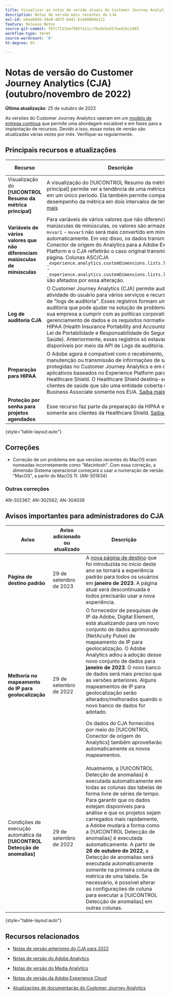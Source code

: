 ```yaml
---
title: Visualizar as notas de versão atuais do Customer Journey Analytics
description: Notas de versão mais recentes do CJA
exl-id: e8eab856-34e0-4875-b441-b1e680b9e111
feature: Release Notes
source-git-commit: fbfc7113aef8857e11ccfba5e5e557eed16c2465
workflow-type: tm+mt
source-wordcount: '0'
ht-degree: 0%

---
```


# Notas de versão do Customer Journey Analytics (CJA) (outubro/novembro de 2022)

**Última atualização**: 25 de outubro de 2022

As versões do Customer Journey Analytics operam em um [modelo de entrega contínua](releases.md) que permite uma abordagem escalável e em fases para a implantação de recursos. Devido a isso, essas notas de versão são atualizadas várias vezes por mês. Verifique-as regularmente.

## Principais recursos e atualizações

| Recurso | Descrição | [Início da implantação](/help/release-notes/releases.md) | [Disponibilidade geral](/help/release-notes/releases.md) |
| ----------- | ---------- | ----- | --- |
| Visualização do **[!UICONTROL Resumo da métrica principal]** | A visualização do [!UICONTROL Resumo da métrica principal] permite ver a tendência de uma métrica importante em um único período. Ela também permite comparar o desempenho da métrica em dois intervalos de tempo. [Saiba mais](/help/analysis-workspace/visualizations/key-metric.md) | 5 de outubro de 2022 | 19 de outubro de 2022 |
| **Variáveis de vários valores que não diferenciam maiúsculas de minúsculas** | Para variáveis de vários valores que não diferenciam maiúsculas de minúsculas, os valores são armazenados no `mvvar1` - `mvvar3` não será mais convertido em minúsculas automaticamente. Em vez disso, os dados transmitidos pelo Conector de origem do Analytics para a Adobe Experience Platform e o CJA refletirão o caso original transmitido da página. Colunas ASC/CJA `_experience.analytics.customDimensions.lists.list1.list[]` - `_experience.analytics.customDimensions.lists.list3.list[]` são afetados por essa alteração. | N/D | 24 de outubro de 2022 |
| **Log de auditoria CJA** | O Customer Journey Analytics (CJA) permite auditar a atividade do usuário para vários serviços e recursos na forma de &quot;logs de auditoria&quot;. Esses registros formam uma trilha de auditoria que pode ajudar na solução de problemas e ajudar sua empresa a cumprir com as políticas corporativas de gerenciamento de dados e os requisitos normativos, como a HIPAA (Health Insurance Portability and Accountability Act, Lei de Portabilidade e Responsabilidade do Seguro de Saúde). Anteriormente, esses registros só estavam disponíveis por meio da API de Logs de auditoria. [Saiba mais](/help/privacy/audit-log.md) | N/D | 26 de outubro de 2022 |
| **Preparação para HIPAA** | O Adobe agora é compatível com o recebimento, uso, manutenção ou transmissão de informações de saúde protegidas no Customer Journey Analytics e em outros aplicativos baseados no Experience Platform para clientes do Healthcare Shield. O Healthcare Shield destina-se aos clientes de saúde que são uma entidade coberta ou um Business Associate somente nos EUA. [Saiba mais](https://www.adobe.com/trust/compliance/hipaa-ready.html) | N/D | 7 de novembro de 2022 |
| **Proteção por senha para projetos agendados** | Esse recurso faz parte da preparação da HIPAA e se aplica somente aos clientes da Healthcare Shield. [Saiba mais](https://experienceleague.adobe.com/docs/analytics-platform/using/cja-workspace/curate-share/t-schedule-report.html#password) | N/D/ | 7 de novembro de 2022. |

{style=&quot;table-layout:auto&quot;}

## Correções

* Correção de um problema em que versões recentes do MacOS eram nomeadas incorretamente como &quot;Macintosh&quot;. Com essa correção, a dimensão Sistema operacional começará a usar a numeração de versão &quot;MacOS&quot;, a partir do MacOS 11. (AN-301834)

### Outras  correções

AN-302367; AN-302562; AN-304036

## Avisos importantes para administradores do CJA

| Aviso | Aviso adicionado ou atualizado | Descrição |
| --- | --- | --- |
| **Página de destino padrão** | 29 de setembro de 2023 | A [nova página de destino](/help/getting-started/landing.md) que foi introduzida no início deste ano se tornará a experiência padrão para todos os usuários em **janeiro de 2023**. A página atual será descontinuada e todos precisarão usar a nova experiência. |
| **Melhoria no mapeamento de IP para geolocalização** | 29 de setembro de 2022 | O fornecedor de pesquisas de IP da Adobe, Digital Element, está atualizando para um novo conjunto de dados aprimorado (NetAcuity Pulse) de mapeamento de IP para geolocalização. O Adobe Analytics adiou a adoção desse novo conjunto de dados para **janeiro de 2023**. O novo banco de dados será mais preciso que as versões anteriores. Alguns mapeamentos de IP para geolocalização serão alterados/melhorados quando o novo banco de dados for adotado.<p> Os dados do CJA fornecidos por meio do [!UICONTROL Conector de origem do Analytics] também aproveitarão automaticamente os novos mapeamentos. |
| Condições de execução automática da **[!UICONTROL Detecção de anomalias]** | 29 de setembro de 2022 | Atualmente, a [!UICONTROL Detecção de anomalias] é executada automaticamente em todas as colunas das tabelas de forma livre de séries de tempo. Para garantir que os dados estejam disponíveis para análise e que os projetos sejam carregados mais rapidamente, a Adobe mudará a forma como a [!UICONTROL Detecção de anomalias] é executada automaticamente. A partir de **26 de outubro de 2022**, a Detecção de anomalias será executada automaticamente somente na primeira coluna de métrica de uma tabela. Se necessário, é possível alterar as configurações de coluna para executar a [!UICONTROL Detecção de anomalias] em outras colunas. |

{style=&quot;table-layout:auto&quot;}


## Recursos relacionados

* [Notas de versão anteriores do CJA para 2022](/help/release-notes/2022.md)

* [Notas de versão do Adobe Analytics](https://experienceleague.adobe.com/docs/analytics/release-notes/latest.html?lang=pt-BR)

* [Notas de versão do Media Analytics](https://experienceleague.adobe.com/docs/media-analytics/using/additional-resources/release-notes.html?lang=pt-BR)

* [Notas de versão da Adobe Experience Cloud](https://experienceleague.adobe.com/docs/release-notes/experience-cloud/current.html?lang=pt-BR)

* [Atualizações de documentação do Customer Journey Analytics](/help/release-notes/doc-changes.md)
